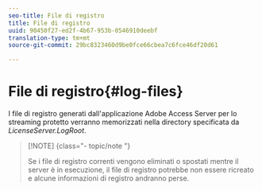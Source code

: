 ```yaml
---
seo-title: File di registro
title: File di registro
uuid: 90450f27-ed2f-4b67-953b-0546910deebf
translation-type: tm+mt
source-git-commit: 29bc8323460d9be0fce66cbea7c6fce46df20d61

---
```



# File di registro{#log-files}

I file di registro generati dall&#39;applicazione Adobe Access Server per lo streaming protetto verranno memorizzati nella directory specificata da *LicenseServer.LogRoot*.

>[!NOTE] {class=&quot;- topic/note &quot;}
>
>Se i file di registro correnti vengono eliminati o spostati mentre il server è in esecuzione, il file di registro potrebbe non essere ricreato e alcune informazioni di registro andranno perse.

